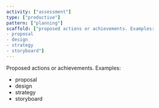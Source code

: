 ```yaml
---
activity: ["assessment"]
type: ["productive"]
pattern: ["planning"]
scaffold: ["proposed actions or achievements. Examples:
- proposal
- design
- strategy
- storyboard"]
---
```


Proposed actions or achievements. Examples:
- proposal
- design
- strategy
- storyboard
